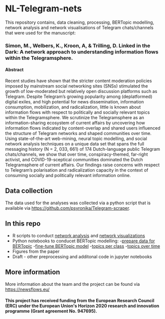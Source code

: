 # NL-Telegram-nets

This repository contains, data cleaning, processing, BERTopic modelling, network analysis and network visualisations of Telegram chats/channels that were used for the manuscript:

### Simon, M., Welbers, K., Kroon, A, & Trilling, D. Linked in the Dark: A network approach to understanding information flows within the Telegramsphere.

#### Abstract

Recent studies have shown that the stricter content moderation policies imposed by mainstream social networking sites (SNSs) stimulated the growth of low-moderated but relatively open discussion platforms such as Telegram. Despite Telegram’s growing popularity among (deplatformed) digital exiles, and high potential for news dissemination, information consumption, mobilization, and radicalization, little is known about information flows with respect to politically and socially relevant topics within the Telegramsphere. We scrutinize the Telegramsphere as an information-sharing ecosystem of current affairs by uncovering how information flows indicated by content-overlap and shared users influenced the structure of Telegram networks and shaped communities over time. Using state-of-the-art web-mining, neural topic modelling, and social network analysis techniques on a unique data set that spans the full messaging history (N = 2, 033, 661) of 174 Dutch-language public Telegram chats/channels, we show that over time, conspiracy-themed, far-right activist, and COVID-19-sceptical communities dominated the Dutch Telegramsphere of current affairs. Our findings raise concerns with respect to Telegram’s polarisation and radicalization capacity in the context of consuming socially and politically relevant information online.

## Data collection

The data used for the analyses was collected via a python script that is available via https://github.com/psyronika/Telegram-scraper.

## In this repo

- R scripts to conduct [network analysis](https://github.com/psyronika/NL-Telegram-nets/blob/main/src/analysis/Network_measures.r) and [network visualizations](https://github.com/psyronika/NL-Telegram-nets/blob/main/src/analysis/telegram_network_viz.R)
- Python notebooks to conducet BERTopic modelling:
  -[prepare data for BERTopic](https://github.com/psyronika/NL-Telegram-nets/blob/main/src/analysis/Prepare_data_for_BERTopic.ipynb)
  -[fine-tune BERTopic model](https://github.com/psyronika/NL-Telegram-nets/tree/main/src/analysis#:~:text=Fine_tune_BERTopic.ipynb)
  -[topics per class](https://github.com/psyronika/NL-Telegram-nets/blob/main/src/analysis/Topics_per_class.ipynb)
  -[topics over time](https://github.com/psyronika/NL-Telegram-nets/blob/main/src/analysis/Topics_over_time.ipynb)
- Figures from the paper
- Draft - other preprocessing and additonal code in jupyter notebooks 



## More information
More information about the team and the project can be found via https://newsflows.eu/ 

#### This project has received funding from the European Research Council (ERC) under the European Union's Horizon 2020 research and innovation programme (Grant agreement No. 947695). 
